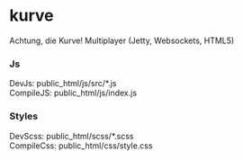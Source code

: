 # kurve
Achtung, die Kurve! Multiplayer (Jetty, Websockets, HTML5)
### Js
DevJs: public_html/js/src/*.js <br/>
CompileJS: public_html/js/index.js 

### Styles
DevScss: public_html/scss/*.scss<br/>
CompileCss: public_html/css/style.css

